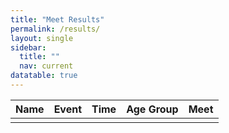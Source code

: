 ```yaml
---
title: "Meet Results"
permalink: /results/
layout: single
sidebar:
  title: ""
  nav: current
datatable: true
---
```


<div class="datatable-begin"></div>

 Name | Event  | Time | Age Group | Meet
:-: | :-: | :-: | :-: | :-:
| | | |

<div class="datatable-end"></div>
